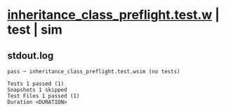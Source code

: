 # [inheritance_class_preflight.test.w](../../../../../tests/valid/inheritance_class_preflight.test.w) | test | sim

## stdout.log
```log
pass ─ inheritance_class_preflight.test.wsim (no tests)

Tests 1 passed (1)
Snapshots 1 skipped
Test Files 1 passed (1)
Duration <DURATION>
```

